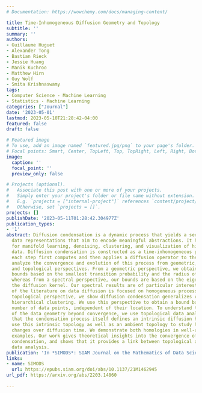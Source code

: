 ```yaml
---
# Documentation: https://wowchemy.com/docs/managing-content/

title: Time-Inhomogeneous Diffusion Geometry and Topology
subtitle: ''
summary: ''
authors:
- Guillaume Huguet
- Alexander Tong
- Bastian Rieck
- Jessie Huang
- Manik Kuchroo
- Matthew Hirn
- Guy Wolf
- Smita Krishnaswamy
tags:
- Computer Science - Machine Learning
- Statistics - Machine Learning
categories: ["Journal"]
date: '2023-05-01'
lastmod: 2023-05-10T21:28:42-04:00
featured: false
draft: false

# Featured image
# To use, add an image named `featured.jpg/png` to your page's folder.
# Focal points: Smart, Center, TopLeft, Top, TopRight, Left, Right, BottomLeft, Bottom, BottomRight.
image:
  caption: ''
  focal_point: ''
  preview_only: false

# Projects (optional).
#   Associate this post with one or more of your projects.
#   Simply enter your project's folder or file name without extension.
#   E.g. `projects = ["internal-project"]` references `content/project/deep-learning/index.md`.
#   Otherwise, set `projects = []`.
projects: []
publishDate: '2023-05-11T01:28:42.304977Z'
publication_types:
- '1'
abstract: Diffusion condensation is a dynamic process that yields a sequence of multiscale
  data representations that aim to encode meaningful abstractions. It has proven effective
  for manifold learning, denoising, clustering, and visualization of high-dimensional
  data. Diffusion condensation is constructed as a time-inhomogeneous process where
  each step first computes and then applies a diffusion operator to the data. We theoretically
  analyze the convergence and evolution of this process from geometric, spectral,
  and topological perspectives. From a geometric perspective, we obtain convergence
  bounds based on the smallest transition probability and the radius of the data,
  whereas from a spectral perspective, our bounds are based on the eigenspectrum of
  the diffusion kernel. Our spectral results are of particular interest since most
  of the literature on data diffusion is focused on homogeneous processes. From a
  topological perspective, we show diffusion condensation generalizes centroidbased
  hierarchical clustering. We use this perspective to obtain a bound based on the
  number of data points, independent of their location. To understand the evolution
  of the data geometry beyond convergence, we use topological data analysis. We show
  that the condensation process itself defines an intrinsic diffusion homology. We
  use this intrinsic topology as well as an ambient topology to study how the data
  changes over diffusion time. We demonstrate both homologies in well-understood toy
  examples. Our work gives theoretical insights into the convergence of diffusion
  condensation, and shows that it provides a link between topological and geometric
  data analysis.
publication: 'In *SIMODS*: SIAM Journal on the Mathematics of Data Science'
links:
- name: SIMODS
  url: https://epubs.siam.org/doi/abs/10.1137/21M1462945
url_pdf: https://arxiv.org/abs/2203.14860

---
```

